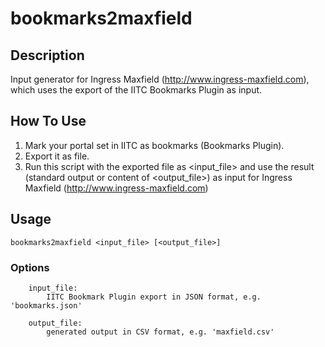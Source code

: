 # bookmarks2maxfield

## Description

Input generator for Ingress Maxfield (http://www.ingress-maxfield.com), which
uses the export of the IITC Bookmarks Plugin as input.

## How To Use

1. Mark your portal set in IITC as bookmarks (Bookmarks Plugin).
2. Export it as file.
3. Run this script with the exported file as <input_file> and use the result
(standard output or content of <output_file>) as input for Ingress Maxfield
(http://www.ingress-maxfield.com)

## Usage

   `bookmarks2maxfield <input_file> [<output_file>]`

### Options

```
    input_file:
        IITC Bookmark Plugin export in JSON format, e.g. 'bookmarks.json'

    output_file:
        generated output in CSV format, e.g. 'maxfield.csv'
```
